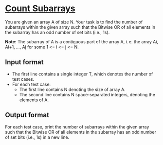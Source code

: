 # [Count Subarrays][link]

You are given an array A of size N. Your task is to find the number of subarrays within the given array such that the Bitwise OR of all elements in the subarray has an odd number of set bits (i.e., 1s).

**Note:** The subarray of A is a contiguous part of the array A, i. e. the array Ai, Ai+1, ..., Aj for some 1 <= i <= j <= N.

## Input format

- The first line contains a single integer T, which denotes the number of test cases.
- For each test case:
  - The first line contains N denoting the size of array A.
  - The second line contains N space-separated integers, denoting the elements of A.

## Output format

For each test case, print the number of subarrays within the given array such that the Bitwise OR of all elements in the subarray has an odd number of set bits (i.e., 1s) in a new line.

[link]: https://www.hackerearth.com/practice/basic-programming/bit-manipulation/basics-of-bit-manipulation/practice-problems/algorithm/count-subarrays-3-ba2ff701/
